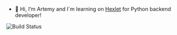 - 👋 Hi, I’m Artemy and I`m learning on [Hexlet](https://ru.hexlet.io/programs/python) for Python backend developer!

![Build Status](https://www.codewars.com/users/ArtemyAA/badges/small)
<!---
ArtemyAA/ArtemyAA is a ✨ special ✨ repository because its `README.md` (this file) appears on your GitHub profile.
You can click the Preview link to take a look at your changes.
--->
